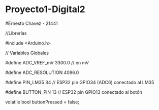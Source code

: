 # Proyecto1-Digital2
#Ernesto Chavez - 21441

//Librerías

#include <Arduino.h>

// Variables Globales

#define ADC_VREF_mV    3300.0 // en mV

#define ADC_RESOLUTION 4096.0

#define PIN_LM35       34 // ESP32 pin GPIO34 (ADC6) conectado al LM35

#define BUTTON_PIN     13 // ESP32 pin GPIO13 conectado al botón

volatile bool buttonPressed = false;
